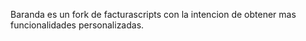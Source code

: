 Baranda es un fork de facturascripts con la intencion de obtener mas funcionalidades personalizadas.

